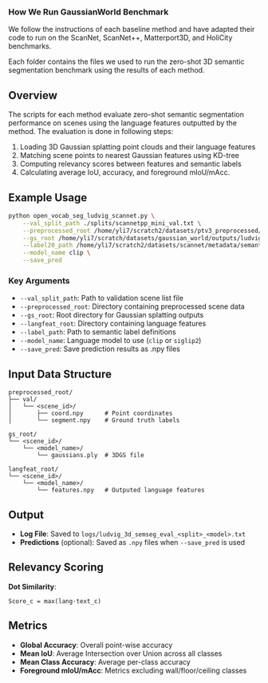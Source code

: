 ### How We Run GaussianWorld Benchmark

We follow the instructions of each baseline method and have adapted their code to run on the ScanNet, ScanNet++, Matterport3D, and HoliCity benchmarks.

Each folder contains the files we used to run the zero-shot 3D semantic segmentation benchmark using the results of each method.


## Overview

The scripts for each method evaluate zero-shot semantic segmentation performance on scenes using the language features outputted by the method. The evaluation is done in following steps:    

1. Loading 3D Gaussian splatting point clouds and their language features
2. Matching scene points to nearest Gaussian features using KD-tree
3. Computing relevancy scores between features and semantic labels
4. Calculating average IoU, accuracy, and foreground mIoU/mAcc.

## Example Usage

```bash
python open_vocab_seg_ludvig_scannet.py \
    --val_split_path ./splits/scannetpp_mini_val.txt \
    --preprocessed_root /home/yli7/scratch2/datasets/ptv3_preprocessed/scannet_preprocessed \
    --gs_root /home/yli7/scratch/datasets/gaussian_world/outputs/ludvig/scannet \
    --label20_path /home/yli7/scratch2/datasets/scannet/metadata/semantic_benchmark/label20.txt \
    --model_name clip \
    --save_pred
```

### Key Arguments

- `--val_split_path`: Path to validation scene list file
- `--preprocessed_root`: Directory containing preprocessed scene data
- `--gs_root`: Root directory for Gaussian splatting outputs
- `--langfeat_root`: Directory containing language features
- `--label_path`: Path to semantic label definitions
- `--model_name`: Language model to use (`clip` or `siglip2`)
- `--save_pred`: Save prediction results as .npy files

## Input Data Structure

```
preprocessed_root/
├── val/
│   └── <scene_id>/
│       ├── coord.npy      # Point coordinates
│       └── segment.npy    # Ground truth labels

gs_root/
└── <scene_id>/
    └── <model_name>/
        └── gaussians.ply  # 3DGS file

langfeat_root/
└── <scene_id>/
    └── <model_name>/
        └── features.npy   # Outputed language features
```

## Output

- **Log File**: Saved to `logs/ludvig_3d_semseg_eval_<split>_<model>.txt`
- **Predictions** (optional): Saved as `.npy` files when `--save_pred` is used

## Relevancy Scoring

**Dot Similarity**:
   ```
   Score_c = max(lang·text_c)
   ```

## Metrics

- **Global Accuracy**: Overall point-wise accuracy
- **Mean IoU**: Average Intersection over Union across all classes
- **Mean Class Accuracy**: Average per-class accuracy
- **Foreground mIoU/mAcc**: Metrics excluding wall/floor/ceiling classes